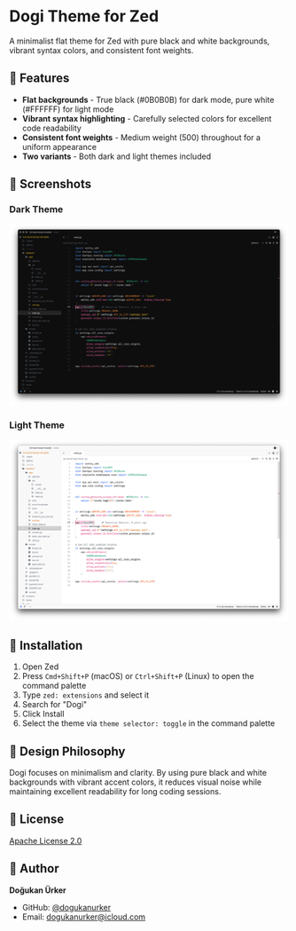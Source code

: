 # Dogi Theme for Zed

A minimalist flat theme for Zed with pure black and white backgrounds, vibrant syntax colors, and consistent font weights.

## 🎨 Features

- **Flat backgrounds** - True black (#0B0B0B) for dark mode, pure white (#FFFFFF) for light mode
- **Vibrant syntax highlighting** - Carefully selected colors for excellent code readability
- **Consistent font weights** - Medium weight (500) throughout for a uniform appearance
- **Two variants** - Both dark and light themes included

## 📸 Screenshots

### Dark Theme
![Dogi Dark Theme](assets/dark.png)

### Light Theme
![Dogi Light Theme](assets/light.png)

## 🚀 Installation

1. Open Zed
2. Press `Cmd+Shift+P` (macOS) or `Ctrl+Shift+P` (Linux) to open the command palette
3. Type `zed: extensions` and select it
4. Search for "Dogi"
5. Click Install
6. Select the theme via `theme selector: toggle` in the command palette

## 🎯 Design Philosophy

Dogi focuses on minimalism and clarity. By using pure black and white backgrounds with vibrant accent colors, it reduces visual noise while maintaining excellent readability for long coding sessions.

## 📝 License

[Apache License 2.0](LICENSE)

## 👤 Author

**Doğukan Ürker**
- GitHub: [@dogukanurker](https://github.com/dogukanurker)
- Email: dogukanurker@icloud.com
